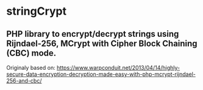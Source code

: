 # stringCrypt

## PHP library to encrypt/decrypt strings using Rijndael-256, MCrypt with Cipher Block Chaining (CBC) mode.


Originaly based on: https://www.warpconduit.net/2013/04/14/highly-secure-data-encryption-decryption-made-easy-with-php-mcrypt-rijndael-256-and-cbc/
